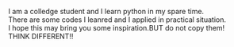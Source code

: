 I am a colledge student and I learn python in my spare time.<br>
There are some codes I leanred and I applied in practical situation.<br>
I hope this may bring you some inspiration.BUT do not copy them!<br>
THINK DIFFERENT!!
